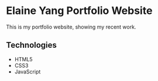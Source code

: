 # Elaine Yang Portfolio Website
This is my portfolio website, showing my recent work.

## Technologies
* HTML5
* CSS3
* JavaScript

